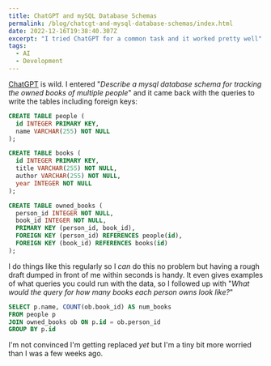 ```yaml
---
title: ChatGPT and mySQL Database Schemas
permalink: /blog/chatcgt-and-mysql-database-schemas/index.html
date: 2022-12-16T19:38:40.307Z
excerpt: "I tried ChatGPT for a common task and it worked pretty well"
tags:
  - AI
  - Development
---
```


[ChatGPT](https://chat.openai.com/chat) is wild. I entered "_Describe a mysql database schema for tracking the owned books of multiple people_" and it came back with the queries to write the tables including foreign keys:

```sql
CREATE TABLE people (
  id INTEGER PRIMARY KEY,
  name VARCHAR(255) NOT NULL
);

CREATE TABLE books (
  id INTEGER PRIMARY KEY,
  title VARCHAR(255) NOT NULL,
  author VARCHAR(255) NOT NULL,
  year INTEGER NOT NULL
);

CREATE TABLE owned_books (
  person_id INTEGER NOT NULL,
  book_id INTEGER NOT NULL,
  PRIMARY KEY (person_id, book_id),
  FOREIGN KEY (person_id) REFERENCES people(id),
  FOREIGN KEY (book_id) REFERENCES books(id)
);
```

I do things like this regularly so I _can_ do this no problem but having a rough draft dumped in front of me within seconds is handy. It even gives examples of what queries you could run with the data, so I followed up with "_What would the query for how many books each person owns look like?_"


```sql
SELECT p.name, COUNT(ob.book_id) AS num_books
FROM people p
JOIN owned_books ob ON p.id = ob.person_id
GROUP BY p.id
```

I'm not convinced I'm getting replaced _yet_ but I'm a tiny bit more worried than I was a few weeks ago.
